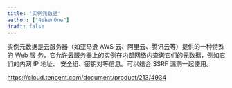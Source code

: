 ```yaml
---
title: "实例元数据"
author: ["4shen0ne"]
draft: false
---
```


实例元数据是云服务器（如亚马逊 AWS 云、阿里云、腾讯云等）提供的一种特殊的 Web 服
务，它允许云服务器上的实例在内部网络内查询它们的元数据，例如它们的内网 IP 地址、
安全组、密钥对等信息。可以结合 SSRF 漏洞一起使用。

<https://cloud.tencent.com/document/product/213/4934>
